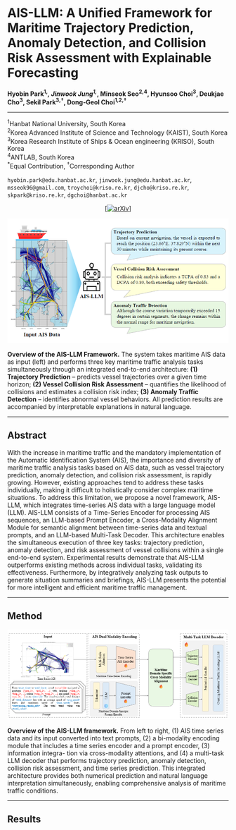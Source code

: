 <!-- ---
layout: default
title: Home
---

# Paper List

<ul class="post-list">
  {% for post in site.posts %}
    <li>
      <a href="{{ post.url | relative_url }}">{{ post.title }}</a>
    </li>
  {% endfor %}
</ul> -->

<!-- ---
layout: default
title: "AIS-LLM: A Unified Framework for Maritime Trajectory Prediction, Anomaly Detection, and Collision Risk Assessment with Explainable Forecasting"
--- -->

# AIS-LLM: A Unified Framework for Maritime Trajectory Prediction, Anomaly Detection, and Collision Risk Assessment with Explainable Forecasting

**Hyobin Park<sup>1,*</sup>, Jinwook Jung<sup>1,*</sup>, Minseok Seo<sup>2,4</sup>, Hyunsoo Choi<sup>3</sup>, Deukjae Cho<sup>3</sup>, Sekil Park<sup>3,†</sup>, Dong-Geol Choi<sup>1,2,†</sup>**

---

<sup>1</sup>Hanbat National University, South Korea <br>
<sup>2</sup>Korea Advanced Institute of Science and Technology (KAIST), South Korea <br>
<sup>3</sup>Korea Research Institute of Ships & Ocean engineering (KRISO), South Korea <br>
<sup>4</sup>ANTLAB, South Korea <br>
<sup>*</sup>Equal Contribution, <sup>†</sup>Corresponding Author

<p>
<code>hyobin.park@edu.hanbat.ac.kr</code>, <code>jinwook.jung@edu.hanbat.ac.kr</code>, <code>msseok96@gmail.com</code>, <code>troychoi@kriso.re.kr</code>, <code>djcho@kriso.re.kr</code>, <code>skpark@kriso.re.kr</code>, <code>dgchoi@hanbat.ac.kr</code>
</p>

<p align="center">
  <a href="https://arxiv.org/abs/2508.07668" target="_blank">[<img src="https://img.shields.io/badge/arXiv-2312.15231-b31b1b.svg" alt="arXiv">]</a>
  <!-- <a href="https://github.com/your-repo/your-code" target="_blank">[<img src="https://img.shields.io/badge/Code-GitHub-blue.svg" alt="Code">]</a> -->
</p>

![intro_teaser](./assets/img/Intro_teaser.png)

**Overview of the AIS-LLM Framework.** The system takes maritime AIS data as input (left) and performs three key maritime traffic analysis tasks simultaneously through an integrated end-to-end architecture: **(1) Trajectory Prediction** – predicts vessel trajectories over a given time horizon; **(2) Vessel Collision Risk Assessment** – quantifies the likelihood of collisions and estimates a collision risk index; **(3) Anomaly Traffic Detection** – identifies abnormal vessel behaviors. All prediction results are accompanied by interpretable explanations in natural language.

---

## Abstract
With the increase in maritime traffic and the mandatory implementation of the Automatic Identification System (AIS), the importance and diversity of maritime traffic analysis tasks based on AIS data, such as vessel trajectory prediction, anomaly detection, and collision risk assessment, is rapidly growing. However, existing approaches tend to address these tasks individually, making it difficult to holistically consider complex maritime situations. To address this limitation, we propose a novel framework, AIS-LLM, which integrates time-series AIS data with a large language model (LLM). AIS-LLM consists of a Time-Series Encoder for processing AIS sequences, an LLM-based Prompt Encoder, a Cross-Modality Alignment Module for semantic alignment between time-series data and textual prompts, and an LLM-based Multi-Task Decoder. This architecture enables the simultaneous execution of three key tasks: trajectory prediction, anomaly detection, and risk assessment of vessel collisions within a single end-to-end system. Experimental results demonstrate that AIS-LLM outperforms existing methods across individual tasks, validating its effectiveness. Furthermore, by integratively analyzing task outputs to generate situation summaries and briefings, AIS-LLM presents the potential for more intelligent and efficient maritime traffic management.

---

## Method
![ais-llm_overview](./assets/img/ais-llm_overview.png)

**Overview of the AIS-LLM framework.** From left to right, (1) AIS time series data and its input converted into text prompts, (2) a bi-modality encoding module that includes a time series encoder and a prompt encoder, (3) information integra- tion via cross-modality attentions, and (4) a multi-task LLM decoder that performs trajectory prediction, anomaly detection, collision risk assessment, and time series prediction. This integrated architecture provides both numerical prediction and natural language interpretation simultaneously, enabling comprehensive analysis of maritime traffic conditions.

---

## Results


